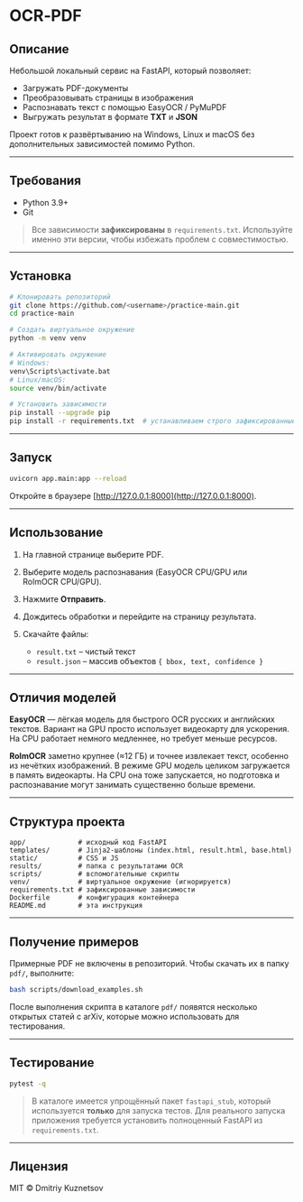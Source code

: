# OCR‑PDF

## Описание

Небольшой локальный сервис на FastAPI, который позволяет:

* Загружать PDF-документы
* Преобразовывать страницы в изображения
* Распознавать текст с помощью EasyOCR / PyMuPDF
* Выгружать результат в формате **TXT** и **JSON**

Проект готов к развёртыванию на Windows, Linux и macOS без дополнительных зависимостей помимо Python.

---

## Требования

* Python 3.9+
* Git

> Все зависимости **зафиксированы** в `requirements.txt`.
> Используйте именно эти версии, чтобы избежать проблем с совместимостью.

---

## Установка

```bash
# Клонировать репозиторий
git clone https://github.com/<username>/practice-main.git
cd practice-main

# Создать виртуальное окружение
python -m venv venv

# Активировать окружение
# Windows:
venv\Scripts\activate.bat
# Linux/macOS:
source venv/bin/activate

# Установить зависимости
pip install --upgrade pip
pip install -r requirements.txt  # устанавливаем строго зафиксированные версии
```

---

## Запуск

```bash
uvicorn app.main:app --reload
```

Откройте в браузере [http://127.0.0.1:8000](http://127.0.0.1:8000).

---

## Использование

1. На главной странице выберите PDF.
2. Выберите модель распознавания (EasyOCR CPU/GPU или RolmOCR CPU/GPU).
3. Нажмите **Отправить**.
4. Дождитесь обработки и перейдите на страницу результата.
5. Скачайте файлы:

   * `result.txt` – чистый текст
   * `result.json` – массив объектов `{ bbox, text, confidence }`

---

## Отличия моделей

**EasyOCR** — лёгкая модель для быстрого OCR русских и английских текстов. Вариант
на GPU просто использует видеокарту для ускорения. На CPU работает немного
медленнее, но требует меньше ресурсов.

**RolmOCR** заметно крупнее (≈12 ГБ) и точнее извлекает текст, особенно из
нечётких изображений. В режиме GPU модель целиком загружается в память
видеокарты. На CPU она тоже запускается, но подготовка и распознавание могут
занимать существенно больше времени.

---

## Структура проекта

```
app/             # исходный код FastAPI
templates/       # Jinja2‑шаблоны (index.html, result.html, base.html)
static/          # CSS и JS
results/         # папка с результатами OCR
scripts/         # вспомогательные скрипты
venv/            # виртуальное окружение (игнорируется)
requirements.txt # зафиксированные зависимости
Dockerfile       # конфигурация контейнера
README.md        # эта инструкция
```

---

## Получение примеров

Примерные PDF не включены в репозиторий. Чтобы скачать их в папку `pdf/`, выполните:

```bash
bash scripts/download_examples.sh
```

После выполнения скрипта в каталоге `pdf/` появятся несколько открытых статей с arXiv, которые можно использовать для тестирования.

---

## Тестирование

```bash
pytest -q
```

> В каталоге имеется упрощённый пакет `fastapi_stub`, который используется **только** для запуска тестов. Для реального запуска приложения требуется установить полноценный FastAPI из `requirements.txt`.

---

## Лицензия

MIT © Dmitriy Kuznetsov
